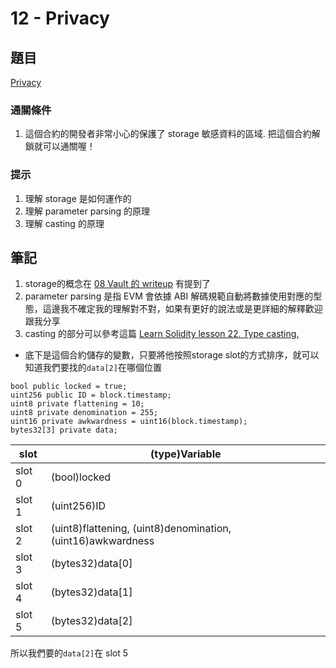 # 12 - Privacy

## 題目
[Privacy](https://ethernaut.openzeppelin.com/level/0x131c3249e115491E83De375171767Af07906eA36)

### 通關條件
1. 這個合約的開發者非常小心的保護了 storage 敏感資料的區域. 把這個合約解鎖就可以通關喔！

### 提示
1. 理解 storage 是如何運作的
2. 理解 parameter parsing 的原理
3. 理解 casting 的原理

## 筆記

1. storage的概念在 [08 Vault 的 writeup](./08_Vault.md) 有提到了
2. parameter parsing 是指 EVM 會依據 ABI 解碼規範自動將數據使用對應的型態，這邊我不確定我的理解對不對，如果有更好的說法或是更詳細的解釋歡迎跟我分享
3. casting 的部分可以參考這篇 [Learn Solidity lesson 22. Type casting.](https://medium.com/coinmonks/learn-solidity-lesson-22-type-casting-656d164b9991)
- 底下是這個合約儲存的變數，只要將他按照storage slot的方式排序，就可以知道我們要找的`data[2]`在哪個位置
``` solidity
bool public locked = true;
uint256 public ID = block.timestamp;
uint8 private flattening = 10;
uint8 private denomination = 255;
uint16 private awkwardness = uint16(block.timestamp);
bytes32[3] private data;
```
| slot  | (type)Variable |
|  ----  | ----  |
| slot 0 | (bool)locked |
| slot 1 | (uint256)ID |
| slot 2 | (uint8)flattening, (uint8)denomination, (uint16)awkwardness |
| slot 3 | (bytes32)data[0] |
| slot 4 | (bytes32)data[1] |
| slot 5 | (bytes32)data[2] |

所以我們要的`data[2]`在 slot 5